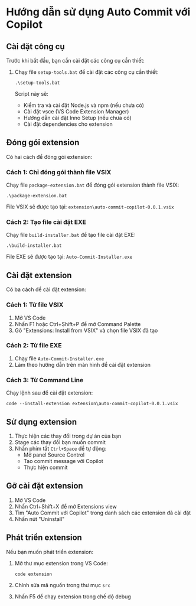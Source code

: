 # Hướng dẫn sử dụng Auto Commit với Copilot

## Cài đặt công cụ

Trước khi bắt đầu, bạn cần cài đặt các công cụ cần thiết:

1. Chạy file `setup-tools.bat` để cài đặt các công cụ cần thiết:
   ```
   .\setup-tools.bat
   ```

   Script này sẽ:
   - Kiểm tra và cài đặt Node.js và npm (nếu chưa có)
   - Cài đặt vsce (VS Code Extension Manager)
   - Hướng dẫn cài đặt Inno Setup (nếu chưa có)
   - Cài đặt dependencies cho extension

## Đóng gói extension

Có hai cách để đóng gói extension:

### Cách 1: Chỉ đóng gói thành file VSIX

Chạy file `package-extension.bat` để đóng gói extension thành file VSIX:
```
.\package-extension.bat
```

File VSIX sẽ được tạo tại: `extension\auto-commit-copilot-0.0.1.vsix`

### Cách 2: Tạo file cài đặt EXE

Chạy file `build-installer.bat` để tạo file cài đặt EXE:
```
.\build-installer.bat
```

File EXE sẽ được tạo tại: `Auto-Commit-Installer.exe`

## Cài đặt extension

Có ba cách để cài đặt extension:

### Cách 1: Từ file VSIX

1. Mở VS Code
2. Nhấn F1 hoặc Ctrl+Shift+P để mở Command Palette
3. Gõ "Extensions: Install from VSIX" và chọn file VSIX đã tạo

### Cách 2: Từ file EXE

1. Chạy file `Auto-Commit-Installer.exe`
2. Làm theo hướng dẫn trên màn hình để cài đặt extension

### Cách 3: Từ Command Line

Chạy lệnh sau để cài đặt extension:
```
code --install-extension extension\auto-commit-copilot-0.0.1.vsix
```

## Sử dụng extension

1. Thực hiện các thay đổi trong dự án của bạn
2. Stage các thay đổi bạn muốn commit
3. Nhấn phím tắt `Ctrl+Space` để tự động:
   - Mở panel Source Control
   - Tạo commit message với Copilot
   - Thực hiện commit

## Gỡ cài đặt extension

1. Mở VS Code
2. Nhấn Ctrl+Shift+X để mở Extensions view
3. Tìm "Auto Commit với Copilot" trong danh sách các extension đã cài đặt
4. Nhấn nút "Uninstall"

## Phát triển extension

Nếu bạn muốn phát triển extension:

1. Mở thư mục extension trong VS Code:
   ```
   code extension
   ```

2. Chỉnh sửa mã nguồn trong thư mục `src`

3. Nhấn F5 để chạy extension trong chế độ debug 